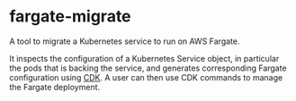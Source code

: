# fargate-migrate

A tool to migrate a Kubernetes service to run on AWS Fargate.

It inspects the configuration of a Kubernetes Service object,
in particular the pods that is backing the service, and generates
corresponding Fargate configuration using [CDK](https://aws.amazon.com/cdk/).
A user can then use CDK commands to manage the Fargate deployment.